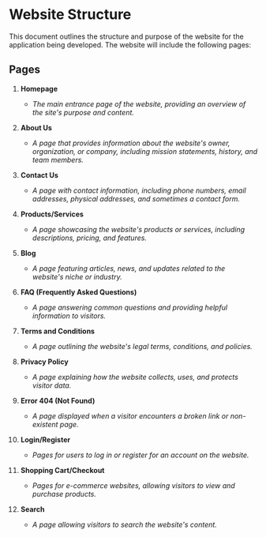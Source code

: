 # Website Structure

This document outlines the structure and purpose of the website for the application being developed. The website will include the following pages:

## Pages

1. **Homepage**
   - *The main entrance page of the website, providing an overview of the site's purpose and content.*

2. **About Us**
   - *A page that provides information about the website's owner, organization, or company, including mission statements, history, and team members.*

3. **Contact Us**
   - *A page with contact information, including phone numbers, email addresses, physical addresses, and sometimes a contact form.*

4. **Products/Services**
   - *A page showcasing the website's products or services, including descriptions, pricing, and features.*

5. **Blog**
   - *A page featuring articles, news, and updates related to the website's niche or industry.*

6. **FAQ (Frequently Asked Questions)**
   - *A page answering common questions and providing helpful information to visitors.*

7. **Terms and Conditions**
   - *A page outlining the website's legal terms, conditions, and policies.*

8. **Privacy Policy**
   - *A page explaining how the website collects, uses, and protects visitor data.*

9. **Error 404 (Not Found)**
   - *A page displayed when a visitor encounters a broken link or non-existent page.*

10. **Login/Register**
    - *Pages for users to log in or register for an account on the website.*

11. **Shopping Cart/Checkout**
    - *Pages for e-commerce websites, allowing visitors to view and purchase products.*

12. **Search**
    - *A page allowing visitors to search the website's content.*